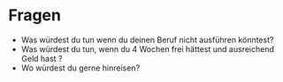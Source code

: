 # Fragen #

*   Was würdest du tun wenn du deinen Beruf nicht ausführen könntest?
*   Was würdest du tun, wenn du 4 Wochen frei hättest und ausreichend Geld hast ?
*   Wo würdest du gerne hinreisen?
